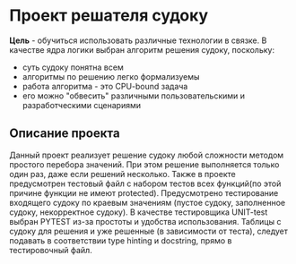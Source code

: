 # Проект решателя судоку

**Цель** - обучиться использовать различные технологии в связке. В качестве ядра логики выбран алгоритм решения судоку, поскольку:
- суть судоку понятна всем
- алгоритмы по решению легко формализуемы
- работа алгоритма - это CPU-bound задача
- его можно "обвесить" различными пользовательскими и разработческими сценариями

## Описание проекта

Данный проект реализует решение судоку любой сложности методом простого перебора значений. При этом решение выполняется только один раз, даже если решений несколько.
Также в проекте предусмотрен тестовый файл с набором тестов всех функций(по этой причине функции не имеют protected).
Предусмотрено тестирование входящего судоку по краевым значениям (пустое судоку, заполненное судоку, некорректное судоку).
В качестве тестировщика UNIT-test выбран PYTEST из-за простоты и удобства использования. Таблицы с судоку для решения и уже решенные (в зависимости от теста),
следует подавать в соответствии type hinting и docstring, прямо в тестировочный файл.
